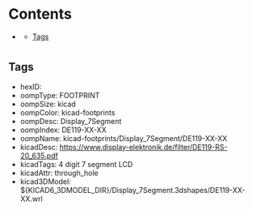 



Contents
========

* [](#)
	* [Tags](#tags)

# 

## Tags

- hexID: 
- oompType: FOOTPRINT
- oompSize: kicad
- oompColor: kicad-footprints
- oompDesc: Display_7Segment
- oompIndex: DE119-XX-XX
- oompName: kicad-footprints/Display_7Segment/DE119-XX-XX
- kicadDesc: https://www.display-elektronik.de/filter/DE119-RS-20_635.pdf
- kicadTags: 4 digit 7 segment LCD
- kicadAttr: through_hole
- kicad3DModel: ${KICAD6_3DMODEL_DIR}/Display_7Segment.3dshapes/DE119-XX-XX.wrl
